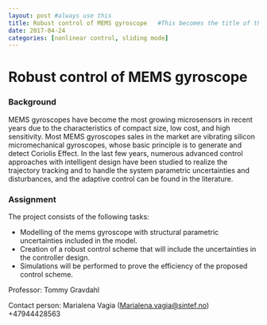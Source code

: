```yaml
---
layout: post #always use this
title: Robust control of MEMS gyroscope   #This becomes the title of the page
date: 2017-04-24
categories: [nonlinear control, sliding mode]
---
```

# Robust control of MEMS gyroscope #

### Background ###

MEMS gyroscopes have become the most growing microsensors in recent years due to the characteristics of compact size, low cost, and high sensitivity. Most MEMS gyroscopes sales in the market are vibrating silicon micromechanical gyroscopes, whose basic principle is to generate and detect Coriolis Effect. In the last few years, numerous advanced control approaches with intelligent design have been studied to realize the trajectory tracking and to handle the system parametric uncertainties and disturbances, and the adaptive control can be found in the literature. 


### Assignment ###

The project consists of the following tasks:
* Modelling of the mems gyroscope with structural parametric uncertainties included in the model.
* Creation of a robust control scheme that will include the uncertainties in the controller design. 
* Simulations will be performed to prove the efficiency of the proposed control scheme.

Professor: Tommy Gravdahl

Contact person: Marialena Vagia (Marialena.vagia@sintef.no) +47944428563
